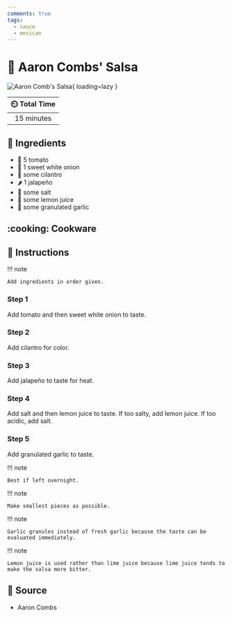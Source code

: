 ```yaml
---
comments: true
tags:
  - sauce
  - mexican
---
```

# :tomato: Aaron Combs' Salsa

![Aaron Comb's Salsa](../assets/images/aaron-combs'-salsa.jpg){ loading=lazy }

| :timer_clock: Total Time |
|:-----------------------: |
| 15 minutes |

## :salt: Ingredients

- :tomato: 5 tomato
- :onion: 1 sweet white onion
- :herb: some cilantro
- :hot_pepper: 1 jalapeño
- :salt: some salt
- :lemon: some lemon juice
- :garlic: some granulated garlic

## :cooking: Cookware

## :pencil: Instructions

!!! note

    Add ingredients in order given.

### Step 1

Add tomato and then sweet white onion to taste.

### Step 2

Add cilantro for color.

### Step 3

Add jalapeño to taste for heat.

### Step 4

Add salt and then lemon juice to taste. If too salty, add lemon juice. If too acidic, add salt.

### Step 5

Add granulated garlic to taste.

!!! note

    Best if left overnight.

!!! note

    Make smallest pieces as possible.

!!! note

    Garlic granules instead of fresh garlic because the taste can be evaluated immediately.

!!! note

    Lemon juice is used rather than lime juice because lime juice tends to make the salsa more bitter.

## :link: Source

- Aaron Combs
